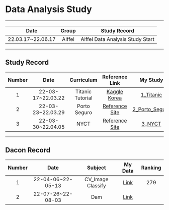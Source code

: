 # Data Analysis Study
---
|Date|Group|Study Record|
|:---:|:---:|:---:|
|22.03.17~22.06.17|Aiffel|Aiffel Data Analysis Study Start|


---
## Study Record
|Number|Date|Curriculum|Reference Link|My Study|
|:------:|:---:|:---:|:---:|:---:|
|1|22-03-17~22.03.22|Titanic Tutorial|[Kaggle Korea](https://kaggle-kr.tistory.com/17)|[1_Titanic](https://github.com/youngchurl/Data-Analysis-Study/tree/main/Write/1_Titanic)
|2|22-03-23~22.03.29|Porto Seguro|[Reference Site](https://www.kaggle.com/code/gpreda/porto-seguro-exploratory-analysis-and-prediction/notebook)|[2_Porto_Seguro](https://github.com/youngchurl/Data-Analysis-Study/tree/main/Write/2_porto_seguro)|
|3|22-03-30~22.04.05|NYCT|[Reference Site](https://www.kaggle.com/code/aiswaryaramachandran/eda-baseline-model-0-40-rmse/notebook)|[3_NYCT](https://github.com/youngchurl/Data-Analysis-Study/blob/main/Write/3_NYCT/NYCT.ipynb)|
---
## Dacon Record
|Number|Date|Subject|My Data|Ranking|
|:---:|:---:|:---:|:---:|:---:|
|1|22-04-06~22-05-13|CV_Image Classify|[Link](https://github.com/youngchurl/Data-Analysis-Study/tree/main/Competition/Dacon/1_CV)|279|
|2|22-07-26~22-08-03|Dam|[Link](https://github.com/youngchurl/Data-Analysis-Study/tree/main/Competition/Dacon/2_Dam)||
